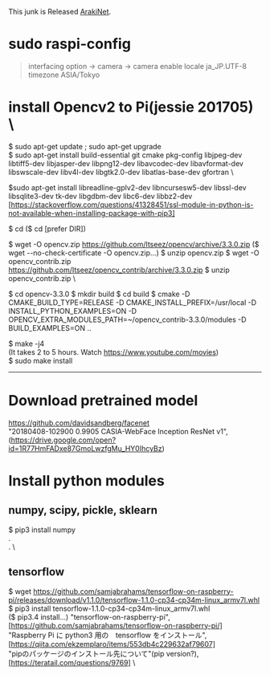 This junk is Released [ArakiNet](https://github.com/araki2410/ArakiNet).

# sudo raspi-config
> interfacing option -> camera -> camera enable
> locale ja_JP.UTF-8
> timezone ASIA/Tokyo

# install Opencv2 to Pi(jessie 201705) \
$ sudo apt-get update ; sudo apt-get upgrade \
$ sudo apt-get install build-essential git cmake pkg-config libjpeg-dev libtiff5-dev libjasper-dev libpng12-dev libavcodec-dev libavformat-dev libswscale-dev libv4l-dev libgtk2.0-dev libatlas-base-dev gfortran \

$sudo apt-get install libreadline-gplv2-dev libncursesw5-dev libssl-dev libsqlite3-dev tk-dev libgdbm-dev libc6-dev libbz2-dev 
[https://stackoverflow.com/questions/41328451/ssl-module-in-python-is-not-available-when-installing-package-with-pip3]

$ cd 
($ cd [prefer DIR])

$ wget -O opencv.zip https://github.com/Itseez/opencv/archive/3.3.0.zip 
($ wget --no-check-certificate -O opencv.zip...) 
$ unzip opencv.zip 
$ wget -O opencv_contrib.zip https://github.com/Itseez/opencv_contrib/archive/3.3.0.zip 
$ unzip opencv_contrib.zip \

$ cd opencv-3.3.0 
$ mkdir build 
$ cd build 
$ cmake -D CMAKE_BUILD_TYPE=RELEASE -D CMAKE_INSTALL_PREFIX=/usr/local -D INSTALL_PYTHON_EXAMPLES=ON -D OPENCV_EXTRA_MODULES_PATH=~/opencv_contrib-3.3.0/modules -D BUILD_EXAMPLES=ON ..

$ make -j4 \
(It takes 2 to 5 hours. Watch https://www.youtube.com/movies) \
$ sudo make install

--------------------
# Download pretrained model
https://github.com/davidsandberg/facenet \
"20180408-102900	0.9905	CASIA-WebFace	Inception ResNet v1",(https://drive.google.com/open?id=1R77HmFADxe87GmoLwzfgMu_HY0IhcyBz)
# Install python modules
## numpy, scipy, pickle, sklearn
$ pip3 install numpy \
. \
. \
## tensorflow 
$ wget https://github.com/samjabrahams/tensorflow-on-raspberry-pi/releases/download/v1.1.0/tensorflow-1.1.0-cp34-cp34m-linux_armv7l.whl \
$ pip3 install tensorflow-1.1.0-cp34-cp34m-linux_armv7l.whl \
($ pip3.4 install...)
"tensorflow-on-raspberry-pi", [https://github.com/samjabrahams/tensorflow-on-raspberry-pi/] \
"Raspberry Pi に python3 用の　tensorflow をインストール", [https://qiita.com/ekzemplaro/items/553db4c229632af79607] \
"pipのパッケージのインストール先について"(pip version?), [https://teratail.com/questions/9769] \
